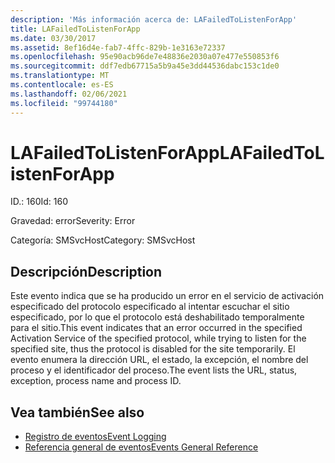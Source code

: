 ```yaml
---
description: 'Más información acerca de: LAFailedToListenForApp'
title: LAFailedToListenForApp
ms.date: 03/30/2017
ms.assetid: 8ef16d4e-fab7-4ffc-829b-1e3163e72337
ms.openlocfilehash: 95e90acb96de7e48836e2030a07e477e550853f6
ms.sourcegitcommit: ddf7edb67715a5b9a45e3dd44536dabc153c1de0
ms.translationtype: MT
ms.contentlocale: es-ES
ms.lasthandoff: 02/06/2021
ms.locfileid: "99744180"
---
```

# <a name="lafailedtolistenforapp"></a><span data-ttu-id="e6f86-103">LAFailedToListenForApp</span><span class="sxs-lookup"><span data-stu-id="e6f86-103">LAFailedToListenForApp</span></span>

<span data-ttu-id="e6f86-104">ID.: 160</span><span class="sxs-lookup"><span data-stu-id="e6f86-104">Id: 160</span></span>  
  
 <span data-ttu-id="e6f86-105">Gravedad: error</span><span class="sxs-lookup"><span data-stu-id="e6f86-105">Severity: Error</span></span>  
  
 <span data-ttu-id="e6f86-106">Categoría: SMSvcHost</span><span class="sxs-lookup"><span data-stu-id="e6f86-106">Category: SMSvcHost</span></span>  
  
## <a name="description"></a><span data-ttu-id="e6f86-107">Descripción</span><span class="sxs-lookup"><span data-stu-id="e6f86-107">Description</span></span>  

 <span data-ttu-id="e6f86-108">Este evento indica que se ha producido un error en el servicio de activación especificado del protocolo especificado al intentar escuchar el sitio especificado, por lo que el protocolo está deshabilitado temporalmente para el sitio.</span><span class="sxs-lookup"><span data-stu-id="e6f86-108">This event indicates that an error occurred in the specified Activation Service of the specified protocol, while trying to listen for the specified site, thus the protocol is disabled for the site temporarily.</span></span> <span data-ttu-id="e6f86-109">El evento enumera la dirección URL, el estado, la excepción, el nombre del proceso y el identificador del proceso.</span><span class="sxs-lookup"><span data-stu-id="e6f86-109">The event lists the URL, status, exception, process name and process ID.</span></span>  
  
## <a name="see-also"></a><span data-ttu-id="e6f86-110">Vea también</span><span class="sxs-lookup"><span data-stu-id="e6f86-110">See also</span></span>

- [<span data-ttu-id="e6f86-111">Registro de eventos</span><span class="sxs-lookup"><span data-stu-id="e6f86-111">Event Logging</span></span>](index.md)
- [<span data-ttu-id="e6f86-112">Referencia general de eventos</span><span class="sxs-lookup"><span data-stu-id="e6f86-112">Events General Reference</span></span>](events-general-reference.md)
